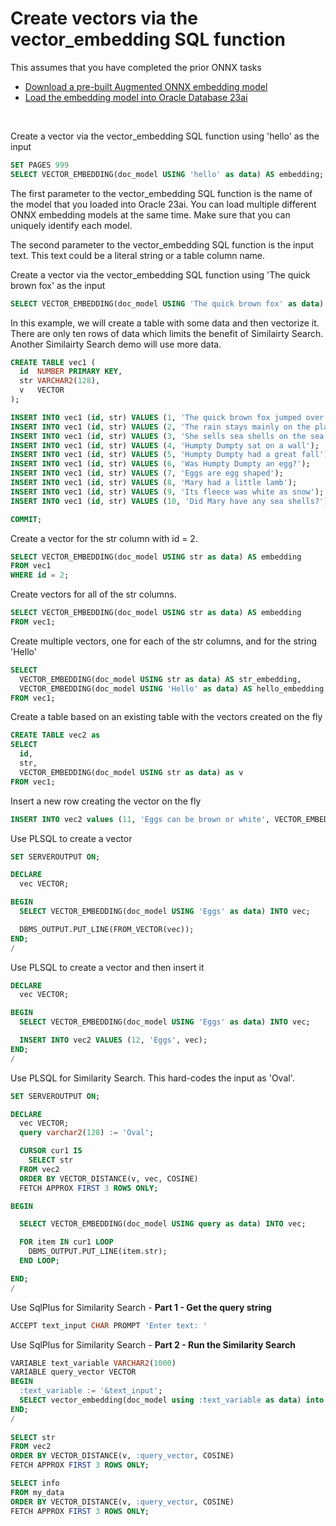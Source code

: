 # Create vectors via the vector_embedding SQL function

This assumes that you have completed the prior ONNX tasks
- [Download a pre-built Augmented ONNX embedding model](../ONNX/Download%20prebuilt%20Augmented%20ONNX%20file.md)
- [Load the embedding model into Oracle Database 23ai](../ONNX/Load%20the%20ONNX%20model.md)

<br>

Create a vector via the vector_embedding SQL function using 'hello' as the input

```SQL
SET PAGES 999
SELECT VECTOR_EMBEDDING(doc_model USING 'hello' as data) AS embedding;
```

The first parameter to the vector_embedding SQL function is the name of the model that you loaded into Oracle 23ai.
You can load multiple different ONNX embedding models at the same time.  Make sure that you can uniquely identify each model.

The second parameter to the vector_embedding SQL function is the input text.  This text could be a literal string or a table column name. 

Create a vector via the vector_embedding SQL function using 'The quick brown fox' as the input

```SQL
SELECT VECTOR_EMBEDDING(doc_model USING 'The quick brown fox' as data) AS embedding;
```

In this example, we will create a table with some data and then vectorize it.
There are only ten rows of data which limits the benefit of Similairty Search.
Another Similairty Search demo will use more data.

```SQL
CREATE TABLE vec1 (
  id  NUMBER PRIMARY KEY,
  str VARCHAR2(128),
  v   VECTOR
);

INSERT INTO vec1 (id, str) VALUES (1, 'The quick brown fox jumped over the lazy dog');
INSERT INTO vec1 (id, str) VALUES (2, 'The rain stays mainly on the plains');
INSERT INTO vec1 (id, str) VALUES (3, 'She sells sea shells on the sea shore');
INSERT INTO vec1 (id, str) VALUES (4, 'Humpty Dumpty sat on a wall');
INSERT INTO vec1 (id, str) VALUES (5, 'Humpty Dumpty had a great fall');
INSERT INTO vec1 (id, str) VALUES (6, 'Was Humpty Dumpty an egg?');
INSERT INTO vec1 (id, str) VALUES (7, 'Eggs are egg shaped');
INSERT INTO vec1 (id, str) VALUES (8, 'Mary had a little lamb');
INSERT INTO vec1 (id, str) VALUES (9, 'Its fleece was white as snow');
INSERT INTO vec1 (id, str) VALUES (10, 'Did Mary have any sea shells?');

COMMIT;
```

Create a vector for the str column with id = 2.

```SQL
SELECT VECTOR_EMBEDDING(doc_model USING str as data) AS embedding
FROM vec1
WHERE id = 2;
```

Create vectors for all of the str columns.

```SQL
SELECT VECTOR_EMBEDDING(doc_model USING str as data) AS embedding
FROM vec1;
```

Create multiple vectors, one for each of the str columns, and for the string 'Hello'

```SQL
SELECT
  VECTOR_EMBEDDING(doc_model USING str as data) AS str_embedding,
  VECTOR_EMBEDDING(doc_model USING 'Hello' as data) AS hello_embedding
FROM vec1;
```

Create a table based on an existing table with the vectors created on the fly

```SQL
CREATE TABLE vec2 as
SELECT
  id,
  str,
  VECTOR_EMBEDDING(doc_model USING str as data) as v
FROM vec1;
```

Insert a new row creating the vector on the fly

```SQL
INSERT INTO vec2 values (11, 'Eggs can be brown or white', VECTOR_EMBEDDING(doc_model USING 'Eggs can be brown or white' as data) );
```

Use PLSQL to create a vector

```SQL
SET SERVEROUTPUT ON;

DECLARE
  vec VECTOR;

BEGIN
  SELECT VECTOR_EMBEDDING(doc_model USING 'Eggs' as data) INTO vec;

  DBMS_OUTPUT.PUT_LINE(FROM_VECTOR(vec));
END;
/
```

Use PLSQL to create a vector and then insert it

```SQL
DECLARE
  vec VECTOR;

BEGIN
  SELECT VECTOR_EMBEDDING(doc_model USING 'Eggs' as data) INTO vec;

  INSERT INTO vec2 VALUES (12, 'Eggs', vec);
END;
/
```

Use PLSQL for Similarity Search. This hard-codes the input as 'Oval'.

```SQL
SET SERVEROUTPUT ON;

DECLARE
  vec VECTOR;
  query varchar2(128) := 'Oval';

  CURSOR cur1 IS
    SELECT str
  FROM vec2
  ORDER BY VECTOR_DISTANCE(v, vec, COSINE)
  FETCH APPROX FIRST 3 ROWS ONLY;

BEGIN

  SELECT VECTOR_EMBEDDING(doc_model USING query as data) INTO vec;

  FOR item IN cur1 LOOP
    DBMS_OUTPUT.PUT_LINE(item.str);
  END LOOP;

END;
/
```


Use SqlPlus for Similarity Search - **Part 1 - Get the query string**

```SQL
ACCEPT text_input CHAR PROMPT 'Enter text: '
```

Use SqlPlus for Similarity Search - **Part 2 - Run the Similarity Search** 

```SQL
VARIABLE text_variable VARCHAR2(1000)
VARIABLE query_vector VECTOR
BEGIN
  :text_variable := '&text_input';
  SELECT vector_embedding(doc_model using :text_variable as data) into :query_vector;
END;
/
 
SELECT str
FROM vec2
ORDER BY VECTOR_DISTANCE(v, :query_vector, COSINE)
FETCH APPROX FIRST 3 ROWS ONLY;

SELECT info
FROM my_data
ORDER BY VECTOR_DISTANCE(v, :query_vector, COSINE)
FETCH APPROX FIRST 3 ROWS ONLY; 
```

